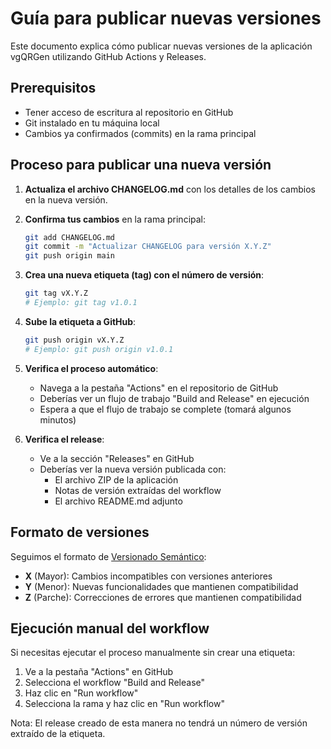 # Guía para publicar nuevas versiones

Este documento explica cómo publicar nuevas versiones de la aplicación vgQRGen utilizando GitHub Actions y Releases.

## Prerequisitos

- Tener acceso de escritura al repositorio en GitHub
- Git instalado en tu máquina local
- Cambios ya confirmados (commits) en la rama principal

## Proceso para publicar una nueva versión

1. **Actualiza el archivo CHANGELOG.md** con los detalles de los cambios en la nueva versión.

2. **Confirma tus cambios** en la rama principal:
   ```bash
   git add CHANGELOG.md
   git commit -m "Actualizar CHANGELOG para versión X.Y.Z"
   git push origin main
   ```

3. **Crea una nueva etiqueta (tag) con el número de versión**:
   ```bash
   git tag vX.Y.Z
   # Ejemplo: git tag v1.0.1
   ```

4. **Sube la etiqueta a GitHub**:
   ```bash
   git push origin vX.Y.Z
   # Ejemplo: git push origin v1.0.1
   ```

5. **Verifica el proceso automático**:
   - Navega a la pestaña "Actions" en el repositorio de GitHub
   - Deberías ver un flujo de trabajo "Build and Release" en ejecución
   - Espera a que el flujo de trabajo se complete (tomará algunos minutos)

6. **Verifica el release**:
   - Ve a la sección "Releases" en GitHub
   - Deberías ver la nueva versión publicada con:
     - El archivo ZIP de la aplicación
     - Notas de versión extraídas del workflow
     - El archivo README.md adjunto

## Formato de versiones

Seguimos el formato de [Versionado Semántico](https://semver.org/lang/es/):

- **X** (Mayor): Cambios incompatibles con versiones anteriores
- **Y** (Menor): Nuevas funcionalidades que mantienen compatibilidad
- **Z** (Parche): Correcciones de errores que mantienen compatibilidad

## Ejecución manual del workflow

Si necesitas ejecutar el proceso manualmente sin crear una etiqueta:

1. Ve a la pestaña "Actions" en GitHub
2. Selecciona el workflow "Build and Release"
3. Haz clic en "Run workflow"
4. Selecciona la rama y haz clic en "Run workflow"

Nota: El release creado de esta manera no tendrá un número de versión extraído de la etiqueta.
